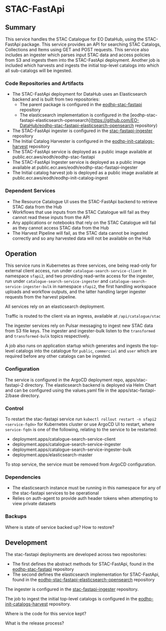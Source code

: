 # STAC-FastApi

## Summary

This service handles the STAC Catalogue for EO DataHub, using the STAC-FastApi package. This service provides an API for searching STAC Catalogs, Collections and Items using GET and POST requests. This service also includes an ingester which parses input STAC data and access policies from S3 and ingests them into the STAC-FastApi deployment. Another job is included which harvests and ingests the initial top-level catalogs into which all sub-catalogs will be ingested.

### Code Repositories and Artifacts

- The STAC-FastApi deployment for DataHub uses an Elasticsearch backend and is built from two repositories:
  - The parent package is configured in the [eodhp-stac-fastapi](https://github.com/EO-DataHub/eodhp-stac-fastapi) repository 
  - The elasticsearch implementation is configured in the [eodhp-stac-fastapi-elasticsearch-opensearch](https://github.com/EO-DataHub/eodhp-stac-fastapi-elasticsearch-opensearch repository)
- The STAC-FastApi ingester is configured in the [stac-fastapi-ingester](https://github.com/EO-DataHub/stac-fastapi-ingester) repository
- The Initial Catalog Harvester is configured in the [eodhp-init-catalogs-harvest](https://github.com/EO-DataHub/eodhp-init-catalogs-harvest) repository
- The STAC-FastApi service is deployed as a public image available at public.ecr.aws/eodh/eodhp-stac-fastapi
- The STAC-FastApi Ingester service is deployed as a public image available at public.ecr.aws/eodh/eodhp-stac-fastapi-ingester
- The Initial catalog harvest job is deployed as a public image available at public.ecr.aws/eodh/eodhp-init-catalog-ingest


### Dependent Services

- The Resource Catalogue UI uses the STAC-FastApi backend to retrieve STAC data from the Hub
- Workflows that use inputs from the STAC Catalogue will fail as they cannot read these inputs from the API
- Any applications or notebooks that rely on the STAC Catalogue will fail as they cannot access STAC data from the Hub
- The Harvest Pipeline will fail, as the STAC data cannot be ingested correctly and so any harvested data will not be available on the Hub

## Operation

This service runs in Kubernetes as three services, one being read-only for external client access, run under `catalogue-search-service-client` in namespace `sfapi2`, and two providing read-write access for the ingester, run under `catalogue-search-service-ingester` and `catalogue-search-service-ingester-bulk` in namespace `sfapi2`, the first handling workspace uploads and workflow outputs, and the latter handling larger ingester requests from the harvest pipeline.

All services rely on an elasticsearch deployment.

Traffic is routed to the client via an ingress, available at `/api/catalogue/stac`

The ingester services rely on Pulsar messaging to ingest new STAC data from S3 file keys. The ingester and ingester-bulk listen to the `transformed` and `transformed-bulk` topics respectively.

A job also runs on application startup which generates and ingests the top-level catalogs into the catalogue for `public`, `commercial` and `user` which are required before any other catalogs can be ingested.

### Configuration

The service is configured in the ArgoCD deployment repo, apps/stac-fastapi-2 directory. The elasticsearch backend is deployed via Helm Chart and can be configured using the values.yaml file in the apps/stac-fastapi-2/base directory.

### Control

To restart the stac-fastapi service run `kubectl rollout restart -n sfapi2 <service-fqdn>` for Kubernetes cluster or use ArgoCD UI to restart, where `service-fqdn` is one of the following, relating to the service to be restarted:

- deployment.apps/catalogue-search-service-client
- deployment.apps/catalogue-search-service-ingester
- deployment.apps/catalogue-search-service-ingester-bulk
- deployment.apps/elasticsearch-master

To stop service, the service must be removed from ArgoCD configuration.

### Dependencies

- The elasticsearch instance must be running in this namespace for any of the stac-fastapi services to be operational
- Relies on auth-agent to provide auth header tokens when attempting to view private datasets

### Backups

Where is state of service backed up? How to restore?

## Development

The stac-fastapi deployments are developed across two repositories:
- The first defines the abstract methods for STAC-FastApi, found in the [eodhp-stac-fastapi](https://github.com/EO-DataHub/eodhp-stac-fastapi) repository
- The second defines the elasticsearch implementation for STAC-FastApi, found in the [eodhp-stac-fastapi-elasticsearch-opensearch](https://github.com/EO-DataHub/eodhp-stac-fastapi-elasticsearch-opensearch) repository

The ingester is configured in the [stac-fastapi-ingester](https://github.com/EO-DataHub/stac-fastapi-ingester) repository.

The job to ingest the initial top-level catalogs is configured in the [eodhp-init-catalogs-harvest](https://github.com/EO-DataHub/eodhp-init-catalogs-harvest) repository.

Where is the code for this service kept?

What is the release process?
